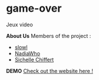 # game-over
Jeux video

**About Us**
  Members of the project :

- <a href="https://github.com/slowl">slowl</a>
- <a href="https://github.com/NadiaWho">NadiaWho</a>
- <a href="https://github.com/Sichelle">Sichelle Chiffert</a>

**DEMO**
<a href="https://sichelle.github.io/game-over/">Check out the website here !</a>
